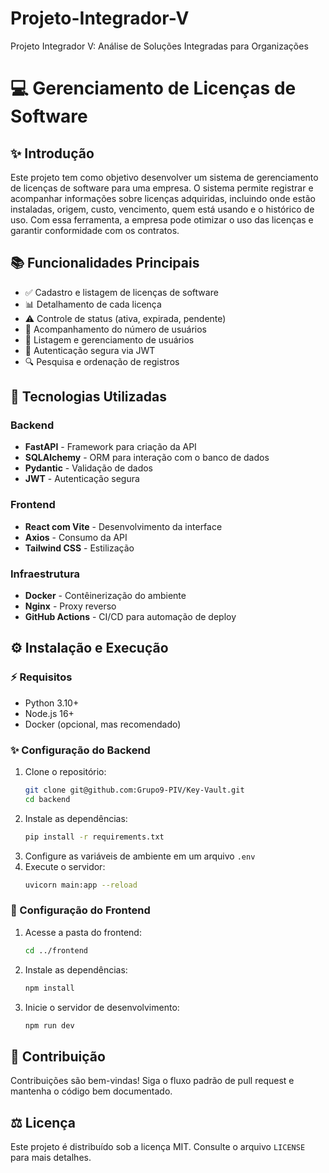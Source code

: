 # Projeto-Integrador-V
Projeto Integrador V: Análise de Soluções Integradas para Organizações


# 💻 Gerenciamento de Licenças de Software

## ✨ Introdução
Este projeto tem como objetivo desenvolver um sistema de gerenciamento de licenças de software para uma empresa. O sistema permite registrar e acompanhar informações sobre licenças adquiridas, incluindo onde estão instaladas, origem, custo, vencimento, quem está usando e o histórico de uso. Com essa ferramenta, a empresa pode otimizar o uso das licenças e garantir conformidade com os contratos.

## 📚 Funcionalidades Principais
- ✅ Cadastro e listagem de licenças de software
- 📊 Detalhamento de cada licença
- ⚠️ Controle de status (ativa, expirada, pendente)
- 👥 Acompanhamento do número de usuários
- 👤 Listagem e gerenciamento de usuários
- 🔐 Autenticação segura via JWT
- 🔍 Pesquisa e ordenação de registros

## 💪 Tecnologias Utilizadas
### Backend
- **FastAPI** - Framework para criação da API
- **SQLAlchemy** - ORM para interação com o banco de dados
- **Pydantic** - Validação de dados
- **JWT** - Autenticação segura

### Frontend
- **React com Vite** - Desenvolvimento da interface
- **Axios** - Consumo da API
- **Tailwind CSS** - Estilização

### Infraestrutura
- **Docker** - Contêinerização do ambiente
- **Nginx** - Proxy reverso
- **GitHub Actions** - CI/CD para automação de deploy

## ⚙️ Instalação e Execução
### ⚡ Requisitos
- Python 3.10+
- Node.js 16+
- Docker (opcional, mas recomendado)

### ✨ Configuração do Backend
1. Clone o repositório:
   ```bash
   git clone git@github.com:Grupo9-PIV/Key-Vault.git
   cd backend
   ```
2. Instale as dependências:
   ```bash
   pip install -r requirements.txt
   ```
3. Configure as variáveis de ambiente em um arquivo `.env`
4. Execute o servidor:
   ```bash
   uvicorn main:app --reload
   ```

### 🚀 Configuração do Frontend
1. Acesse a pasta do frontend:
   ```bash
   cd ../frontend
   ```
2. Instale as dependências:
   ```bash
   npm install
   ```
3. Inicie o servidor de desenvolvimento:
   ```bash
   npm run dev
   ```

## 👥 Contribuição
Contribuições são bem-vindas! Siga o fluxo padrão de pull request e mantenha o código bem documentado.

## ⚖️ Licença
Este projeto é distribuído sob a licença MIT. Consulte o arquivo `LICENSE` para mais detalhes.

